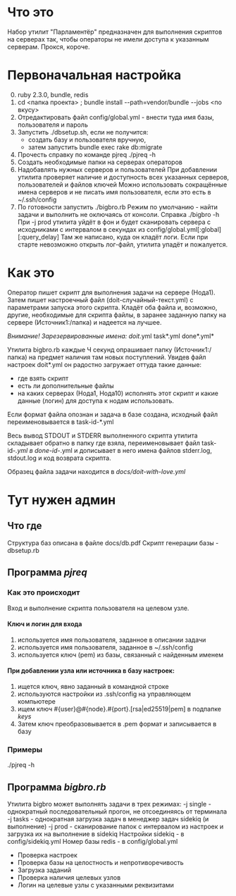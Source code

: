 # Что это

Набор утилит "Парламентёр" предназначен для выполнения скриптов на серверах так, чтобы операторы не имели доступа к указанным серверам. Прокся, короче.

# Первоначальная настройка

0. ruby 2.3.0, bundle, redis
1. cd <папка проекта> ; bundle install --path=vendor/bundle --jobs <по вкусу>
2. Отредактировать файл config/global.yml - внести туда имя базы, пользователя и пароль
3. Запустить ./dbsetup.sh,
    если не получится:
      * создать базу и пользователя вручную,
      * затем запустить bundle exec rake db:migrate
4. Прочесть справку по команде pjreq
  ./pjreq -h
5. Создать необходимые папки на серверах операторов
6. Надобавлять нужных серверов и пользователей
  При добавлении утилита проверяет наличие и доступность всех указанных серверов, пользователей и файлов ключей
  Можно использовать сокращённые имена серверов и не писать имя пользователя, если это есть в ~/.ssh/config
7. По готовности запустить ./bigbro.rb
  Режим по умолчанию - найти задачи и выполнить не оключаясь от консоли.
  Справка ./bigbro -h
  При -j prod утилита уйдёт в фон и будет сканировать сервера с исходниками
  с интервалом в секундах из config/global.yml[:global][:query_delay]
  Там же написано, куда он кладёт логи.
  Если при старте невозможно открыть лог-файл, утилита упадёт и пожалуется.

# Как это

Оператор пишет скрипт для выполнения задачи на сервере (Нода1). Затем пишет настроечный файл (doit-случайный-текст.yml) с параметрами запуска этого скрипта. Кладёт оба файла и, возможно, другие, необходимые для скрипта файлы, в заранее заданную папку на сервере (Источник1:/папка) и надеется на лучшее.

*Внимание! Зарезервированные имена: doit*.yml task*.yml done*.yml*

Утилита bigbro.rb каждые Ч секунд опрашивает папку (Источник1:/папка) на предмет наличия там новых поступлений. Увидев файл настроек doit*.yml он радостно загружает оттуда такие данные: 
* где взять скрипт
* есть ли дополнительные файлы
* на каких серверах (Нода1, Нода10) исполнять этот скрипт и какие данные (логин) для доступа к нодам использовать.

Если формат файла опознан и задача в базе создана, исходный файл переименовывается в task-id-*.yml

Весь вывод STDOUT и STDERR выполненного скрипта утилита складывает обратно в папку где взяла, переименовывает файл task-id-*.yml в done-id-*.yml и дописывает в него имена файлов stderr.log, stdout.log и код возврата скрипта.

Образец файла задачи находится в *docs/doit-with-love.yml*

# Тут нужен админ

## Что где

Структура баз описана в файле docs/db.pdf
Скрипт генерации базы - dbsetup.rb

## Программа *pjreq*

### Как это происходит

Вход и выполнение скрипта пользователя на целевом узле.

#### Ключ и логин для входа

1. используется имя пользователя, заданное в описании задачи
2. используется имя пользователя, заданное в ~/.ssh/config
3. используется ключ (pem) из базы, связанный с найденным именем

#### При добавлении узла или источника в базу настроек:

1. ищется ключ, явно заданный в командной строке
2. используются настройки из .ssh/config на управляющем компьютере
3. ищем ключ #{user}@#{node}.#{port}.[rsa|ed25519|pem] в подпапке *keys*
4. Затем ключ преобразовывается в .pem формат и записывается в базу

### Примеры

  ./pjreq -h

## Программа *bigbro.rb*

Утилита bigbro может выполнять задачи в трех режимах:
-j single - однократный последовательный прогон, не отсоединяясь от терминала
-j tasks - однократная загрузка задач в менеджер задач sidekiq (и выполнение)
-j prod - сканирование папок с интервалом из настроек и загрузка их на выполнение в sidekiq
Настройки sidekiq - в config/sidekiq.yml
Номер базы redis - в config/global.yml

* Проверка настроек
* Проверка базы на целостность и непротиворечивость
* Загрузка заданий
* Проверка наличия целевых узлов
* Логин на целевые узлы с указанными реквизитами
